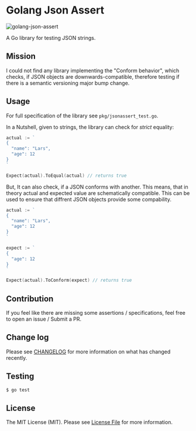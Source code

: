 # Golang Json Assert
![golang-json-assert](https://github.com/LarsKoelpin/golang-json-assert/workflows/golang-json-assert/badge.svg)

A Go library for testing JSON strings.

## Mission
I could not find any library implementing the "Conform behavior", which checks,
 if JSON objects are downwards-compatible, therefore testing if there is a semantic versioning major bump change.  
 
 
## Usage

For full specification of the library see `pkg/jsonassert_test.go`.

In a Nutshell, given to strings, the library can check for *strict* equality:
``` go
actual := `
{
  "name": "Lars",
  "age": 12
}
`

Expect(actual).ToEqual(actual) // returns true
```


But, It can also check, if a JSON conforms with another. This means, that in theory
actual and expected value are schematically compatible. This can be used to ensure that 
diffrent JSON objects provide some compability.

``` go
actual := `
{
  "name": "Lars",
  "age": 12
}
`

expect := `
{
  "age": 12
}
`

Expect(actual).ToConform(expect) // returns true
```

## Contribution
If you feel like there are missing some assertions / specifications, feel free to open an issue / Submit a PR.

## Change log

Please see [CHANGELOG](CHANGELOG.md) for more information on what has changed recently.

## Testing

``` bash
$ go test
```

## License

The MIT License (MIT). Please see [License File](LICENSE.md) for more information.

